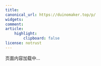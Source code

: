 ```yaml
---
title:
canonical_url: https://duinomaker.top/p/
widgets:
comment:
article:
    highlight:
        clipboard: false
license: notrust
---
```

<style>.katex { font-size: initial !important; }</style>

页面内容加载中...

<script src="https://cdn.jsdelivr.net/npm/marked@latest/marked.min.js"></script>
<script src="https://cdn.jsdelivr.net/npm/crypto-js@latest/crypto-js.min.js"></script>
<script src="renderer.js"></script>